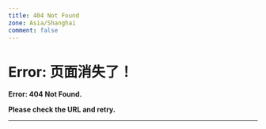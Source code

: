 ```yaml
---
title: 404 Not Found
zone: Asia/Shanghai
comment: false
---
```


# Error: 页面消失了！

 **Error:  404 Not Found.**

 **Please check the URL and retry.**

----
